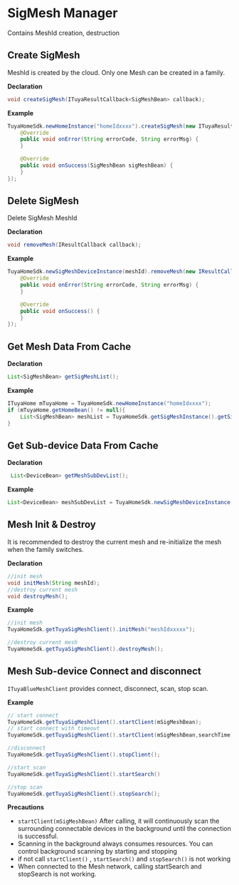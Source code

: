 # SigMesh Manager
Contains MeshId creation, destruction

## Create SigMesh

MeshId is created by the cloud. Only one Mesh can be created in a family.

**Declaration**
```java
void createSigMesh(ITuyaResultCallback<SigMeshBean> callback);
```

**Example**

```java
TuyaHomeSdk.newHomeInstance("homeIdxxxx").createSigMesh(new ITuyaResultCallback<SigMeshBean>() {
    @Override
    public void onError(String errorCode, String errorMsg) {
    }

    @Override
    public void onSuccess(SigMeshBean sigMeshBean) {
    }
});
```

## Delete SigMesh
Delete SigMesh MeshId

**Declaration**
```java
void removeMesh(IResultCallback callback);
```

**Example**
```java
TuyaHomeSdk.newSigMeshDeviceInstance(meshId).removeMesh(new IResultCallback() {
    @Override
    public void onError(String errorCode, String errorMsg) {
    }

    @Override
    public void onSuccess() {
    }
});

```

## Get Mesh Data From Cache

**Declaration**

```java
List<SigMeshBean> getSigMeshList();
```
**Example**
```java
ITuyaHome mTuyaHome = TuyaHomeSdk.newHomeInstance("homeIdxxxx");
if (mTuyaHome.getHomeBean() != null){
	List<SigMeshBean> meshList = TuyaHomeSdk.getSigMeshInstance().getSigMeshList()
}
```

## Get Sub-device Data From Cache 

**Declaration**

```java
 List<DeviceBean> getMeshSubDevList();
```
**Example**
```java
List<DeviceBean> meshSubDevList = TuyaHomeSdk.newSigMeshDeviceInstance("meshIdxxxxx").getMeshSubDevList();
```

## Mesh Init  & Destroy
It is recommended to destroy the current mesh and re-initialize the mesh when the family switches.

**Declaration**
```java
//init mesh
void initMesh(String meshId);
//destroy current mesh
void destroyMesh();
```
**Example**
```java
//init mesh
TuyaHomeSdk.getTuyaSigMeshClient().initMesh("meshIdxxxxx");

//destroy current mesh
TuyaHomeSdk.getTuyaSigMeshClient().destroyMesh();
```

## Mesh Sub-device Connect and disconnect
`ITuyaBlueMeshClient` provides connect, disconnect, scan, stop scan.

**Example**
```java
// start connect
TuyaHomeSdk.getTuyaSigMeshClient().startClient(mSigMeshBean);
// start connect with timeout
TuyaHomeSdk.getTuyaSigMeshClient().startClient(mSigMeshBean,searchTime);

//disconnect
TuyaHomeSdk.getTuyaSigMeshClient().stopClient();

//start scan
TuyaHomeSdk.getTuyaSigMeshClient().startSearch()

//stop scan
TuyaHomeSdk.getTuyaSigMeshClient().stopSearch();

```

**Precautions**

 - `startClient(mSigMeshBean)` After calling, it will continuously scan the surrounding connectable devices in the background until the connection is successful.
 - Scanning in the background always consumes resources. You can control background scanning by starting and stopping
 - if not call  `startClient()` , `startSearch()` and  `stopSearch()` is not working
 - When connected to the Mesh network, calling startSearch and stopSearch is not working.
